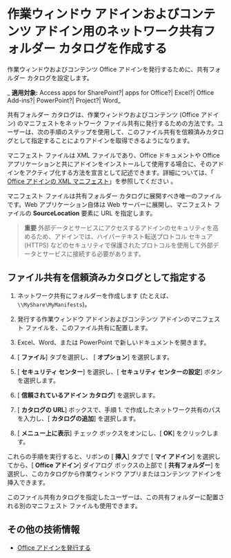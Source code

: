 
# 作業ウィンドウ アドインおよびコンテンツ アドイン用のネットワーク共有フォルダー カタログを作成する
作業ウィンドウおよびコンテンツ Office アドインを発行するために、共有フォルダー カタログを設定します。

 _ **適用対象:** Access apps for SharePoint?| apps for Office?| Excel?| Office Add-ins?| PowerPoint?| Project?| Word_

共有フォルダー カタログは、作業ウィンドウおよびコンテンツ (Office アドイン) のマニフェストをネットワーク ファイル共有に発行するための方法です。ユーザーは、次の手順のステップを使用して、このファイル共有を信頼済みカタログとして指定することによりアドインを取得できるようになります。

マニフェスト ファイルは XML ファイルであり、Office ドキュメントや Office アプリケーションと共にアドインをインストールして使用する場合に、そのアドインをアクティブ化する方法を宣言として記述できます。詳細については、「 [Office アドインの XML マニフェスト](../../docs/overview/add-in-manifests.md)」を参照してください 。

マニフェスト ファイルは共有フォルダー カタログに展開すべき唯一のファイルです。Web アプリケーション自体は Web サーバーに展開し、マニフェスト ファイルの  **SourceLocation** 要素に URL を指定します。

 >**重要**  外部データとサービスにアクセスするアドインのセキュリティを高めるため、アドインでは、ハイパーテキスト転送プロトコル セキュア (HTTPS) などのセキュリティで保護されたプロトコルを使用して外部データとサービスに接続する必要があります。


## ファイル共有を信頼済みカタログとして指定する


1. ネットワーク共有にフォルダーを作成します (たとえば、 `\\MyShare\MyManifests`)。
    
2. 発行する作業ウィンドウ アドインおよびコンテンツ アドインのマニフェスト ファイルを、このファイル共有に配置します。
    
3. Excel、Word、または PowerPoint で新しいドキュメントを開きます。
    
4. [ **ファイル**] タブを選択し、 [ **オプション**] を選択します。
    
5. [ **セキュリティ センター**] を選択し、[ **セキュリティ センターの設定**] ボタンを選択します。
    
6. [ **信頼されているアドイン カタログ**] を選択します。
    
7. [ **カタログの URL**] ボックスで、手順 1. で作成したネットワーク共有のパスを入力し、[ **カタログの追加**] を選択します。
    
8. [ **メニュー上に表示**] チェック ボックスをオンにし、[ **OK**] をクリックします。
    
これらの手順を実行すると、リボンの [ **挿入**] タブで [ **マイ アドイン**] を選択してから、[ **Office アドイン**] ダイアログ ボックスの上部で [ **共有フォルダー**] を選択し、このカタログから作業ウィンドウ アプリまたはコンテンツ アドインを挿入できます。

このファイル共有カタログを指定したユーザーは、この共有フォルダーに配置される別のマニフェスト ファイルも使用できます。


## その他の技術情報



- [Office アドインを発行する](../publish/publish.md)
    
